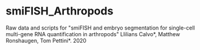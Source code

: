 # smiFISH_Arthropods
Raw data and scripts for "smiFISH and embryo segmentation for single-cell multi-gene RNA quantification in arthropods" Llilians Calvo*, Matthew Ronshaugen, Tom Pettini*.  2020
